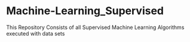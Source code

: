 # Machine-Learning_Supervised
This Repository Consists of all Supervised Machine Learning Algorithms executed with data sets
